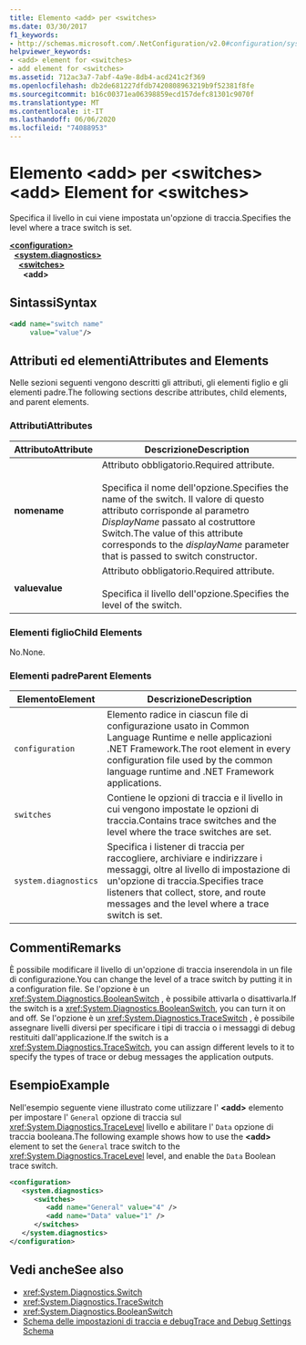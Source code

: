 ```yaml
---
title: Elemento <add> per <switches>
ms.date: 03/30/2017
f1_keywords:
- http://schemas.microsoft.com/.NetConfiguration/v2.0#configuration/system.diagnostics/switches/add
helpviewer_keywords:
- <add> element for <switches>
- add element for <switches>
ms.assetid: 712ac3a7-7abf-4a9e-8db4-acd241c2f369
ms.openlocfilehash: db2de681227dfdb7420808963219b9f52381f8fe
ms.sourcegitcommit: b16c00371ea06398859ecd157defc81301c9070f
ms.translationtype: MT
ms.contentlocale: it-IT
ms.lasthandoff: 06/06/2020
ms.locfileid: "74088953"
---
```

# <a name="add-element-for-switches"></a><span data-ttu-id="da25c-102">Elemento \<add> per \<switches></span><span class="sxs-lookup"><span data-stu-id="da25c-102">\<add> Element for \<switches></span></span>
<span data-ttu-id="da25c-103">Specifica il livello in cui viene impostata un'opzione di traccia.</span><span class="sxs-lookup"><span data-stu-id="da25c-103">Specifies the level where a trace switch is set.</span></span>  

[**\<configuration>**](../configuration-element.md)\
&nbsp;&nbsp;[**\<system.diagnostics>**](system-diagnostics-element.md)\
&nbsp;&nbsp;&nbsp;&nbsp;[**\<switches>**](switches-element.md)\
&nbsp;&nbsp;&nbsp;&nbsp;&nbsp;&nbsp;**\<add>**

## <a name="syntax"></a><span data-ttu-id="da25c-104">Sintassi</span><span class="sxs-lookup"><span data-stu-id="da25c-104">Syntax</span></span>  
  
```xml  
<add name="switch name"  
     value="value"/>  
```  
  
## <a name="attributes-and-elements"></a><span data-ttu-id="da25c-105">Attributi ed elementi</span><span class="sxs-lookup"><span data-stu-id="da25c-105">Attributes and Elements</span></span>  
 <span data-ttu-id="da25c-106">Nelle sezioni seguenti vengono descritti gli attributi, gli elementi figlio e gli elementi padre.</span><span class="sxs-lookup"><span data-stu-id="da25c-106">The following sections describe attributes, child elements, and parent elements.</span></span>  
  
### <a name="attributes"></a><span data-ttu-id="da25c-107">Attributi</span><span class="sxs-lookup"><span data-stu-id="da25c-107">Attributes</span></span>  
  
|<span data-ttu-id="da25c-108">Attributo</span><span class="sxs-lookup"><span data-stu-id="da25c-108">Attribute</span></span>|<span data-ttu-id="da25c-109">Descrizione</span><span class="sxs-lookup"><span data-stu-id="da25c-109">Description</span></span>|  
|---------------|-----------------|  
|<span data-ttu-id="da25c-110">**nome**</span><span class="sxs-lookup"><span data-stu-id="da25c-110">**name**</span></span>|<span data-ttu-id="da25c-111">Attributo obbligatorio.</span><span class="sxs-lookup"><span data-stu-id="da25c-111">Required attribute.</span></span><br /><br /> <span data-ttu-id="da25c-112">Specifica il nome dell'opzione.</span><span class="sxs-lookup"><span data-stu-id="da25c-112">Specifies the name of the switch.</span></span> <span data-ttu-id="da25c-113">Il valore di questo attributo corrisponde al parametro *DisplayName* passato al costruttore Switch.</span><span class="sxs-lookup"><span data-stu-id="da25c-113">The value of this attribute corresponds to the *displayName* parameter that is passed to switch constructor.</span></span>|  
|<span data-ttu-id="da25c-114">**value**</span><span class="sxs-lookup"><span data-stu-id="da25c-114">**value**</span></span>|<span data-ttu-id="da25c-115">Attributo obbligatorio.</span><span class="sxs-lookup"><span data-stu-id="da25c-115">Required attribute.</span></span><br /><br /> <span data-ttu-id="da25c-116">Specifica il livello dell'opzione.</span><span class="sxs-lookup"><span data-stu-id="da25c-116">Specifies the level of the switch.</span></span>|  
  
### <a name="child-elements"></a><span data-ttu-id="da25c-117">Elementi figlio</span><span class="sxs-lookup"><span data-stu-id="da25c-117">Child Elements</span></span>  
 <span data-ttu-id="da25c-118">No.</span><span class="sxs-lookup"><span data-stu-id="da25c-118">None.</span></span>  
  
### <a name="parent-elements"></a><span data-ttu-id="da25c-119">Elementi padre</span><span class="sxs-lookup"><span data-stu-id="da25c-119">Parent Elements</span></span>  
  
|<span data-ttu-id="da25c-120">Elemento</span><span class="sxs-lookup"><span data-stu-id="da25c-120">Element</span></span>|<span data-ttu-id="da25c-121">Descrizione</span><span class="sxs-lookup"><span data-stu-id="da25c-121">Description</span></span>|  
|-------------|-----------------|  
|`configuration`|<span data-ttu-id="da25c-122">Elemento radice in ciascun file di configurazione usato in Common Language Runtime e nelle applicazioni .NET Framework.</span><span class="sxs-lookup"><span data-stu-id="da25c-122">The root element in every configuration file used by the common language runtime and .NET Framework applications.</span></span>|  
|`switches`|<span data-ttu-id="da25c-123">Contiene le opzioni di traccia e il livello in cui vengono impostate le opzioni di traccia.</span><span class="sxs-lookup"><span data-stu-id="da25c-123">Contains trace switches and the level where the trace switches are set.</span></span>|  
|`system.diagnostics`|<span data-ttu-id="da25c-124">Specifica i listener di traccia per raccogliere, archiviare e indirizzare i messaggi, oltre al livello di impostazione di un'opzione di traccia.</span><span class="sxs-lookup"><span data-stu-id="da25c-124">Specifies trace listeners that collect, store, and route messages and the level where a trace switch is set.</span></span>|  
  
## <a name="remarks"></a><span data-ttu-id="da25c-125">Commenti</span><span class="sxs-lookup"><span data-stu-id="da25c-125">Remarks</span></span>  
 <span data-ttu-id="da25c-126">È possibile modificare il livello di un'opzione di traccia inserendola in un file di configurazione.</span><span class="sxs-lookup"><span data-stu-id="da25c-126">You can change the level of a trace switch by putting it in a configuration file.</span></span> <span data-ttu-id="da25c-127">Se l'opzione è un <xref:System.Diagnostics.BooleanSwitch> , è possibile attivarla o disattivarla.</span><span class="sxs-lookup"><span data-stu-id="da25c-127">If the switch is a <xref:System.Diagnostics.BooleanSwitch>, you can turn it on and off.</span></span> <span data-ttu-id="da25c-128">Se l'opzione è un <xref:System.Diagnostics.TraceSwitch> , è possibile assegnare livelli diversi per specificare i tipi di traccia o i messaggi di debug restituiti dall'applicazione.</span><span class="sxs-lookup"><span data-stu-id="da25c-128">If the switch is a <xref:System.Diagnostics.TraceSwitch>, you can assign different levels to it to specify the types of trace or debug messages the application outputs.</span></span>  
  
## <a name="example"></a><span data-ttu-id="da25c-129">Esempio</span><span class="sxs-lookup"><span data-stu-id="da25c-129">Example</span></span>  
 <span data-ttu-id="da25c-130">Nell'esempio seguente viene illustrato come utilizzare l' **\<add>** elemento per impostare l' `General` opzione di traccia sul <xref:System.Diagnostics.TraceLevel> livello e abilitare l' `Data` opzione di traccia booleana.</span><span class="sxs-lookup"><span data-stu-id="da25c-130">The following example shows how to use the **\<add>** element to set the `General` trace switch to the <xref:System.Diagnostics.TraceLevel> level, and enable the `Data` Boolean trace switch.</span></span>  
  
```xml  
<configuration>  
   <system.diagnostics>  
      <switches>  
         <add name="General" value="4" />  
         <add name="Data" value="1" />  
      </switches>  
   </system.diagnostics>  
</configuration>  
```  
  
## <a name="see-also"></a><span data-ttu-id="da25c-131">Vedi anche</span><span class="sxs-lookup"><span data-stu-id="da25c-131">See also</span></span>

- <xref:System.Diagnostics.Switch>
- <xref:System.Diagnostics.TraceSwitch>
- <xref:System.Diagnostics.BooleanSwitch>
- [<span data-ttu-id="da25c-132">Schema delle impostazioni di traccia e debug</span><span class="sxs-lookup"><span data-stu-id="da25c-132">Trace and Debug Settings Schema</span></span>](index.md)
